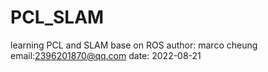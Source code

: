 # PCL_SLAM
learning PCL and SLAM base on ROS
author: marco cheung
email:2396201870@qq.com
date: 2022-08-21
